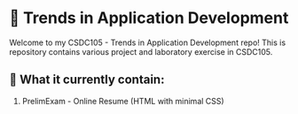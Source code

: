 # 🚀 Trends in Application Development
Welcome to my CSDC105 - Trends in Application Development repo! This is repository contains various project and laboratory exercise in CSDC105.  

## 📁 What it currently contain:
1. PrelimExam - Online Resume (HTML with minimal CSS)
